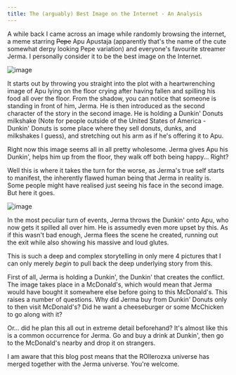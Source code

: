 ```yaml
---
title: The (arguably) Best Image on the Internet - An Analysis
---
```


A while back I came across an image while randomly browsing the internet, a meme starring ~~Pepe~~ Apu Apustaja (apparently that's the name of the cute somewhat derpy looking Pepe variation) and everyone's favourite streamer Jerma. I personally consider it to be the best image on the Internet.

![image](/media/The-Best-Image-On-The-Internet/1_1.png)

It starts out by throwing you straight into the plot with a heartwrenching image of Apu lying on the floor crying after having fallen and spilling his food all over the floor. From the shadow, you can notice that someone is standing in front of him, Jerma. He is then introduced as the second character of the story in the second image. He is holding a Dunkin' Donuts milkshake (Note for people outside of the United States of America - Dunkin' Donuts is some place where they sell donuts, dunks, and milkshakes I guess), and stretching out his arm as if he's offering it to Apu.

Right now this image seems all in all pretty wholesome. Jerma gives Apu his Dunkin', helps him up from the floor, they walk off both being happy... Right?

Well this is where it takes the turn for the worse, as Jerma's true self starts to manifest, the inherently flawed human being that Jerma in reality is. Some people might have realised just seeing his face in the second image. But here it goes.

![image](/media/The-Best-Image-On-The-Internet/1_2.png)

In the most peculiar turn of events, Jerma throws the Dunkin' onto Apu, who now gets it spilled all over him. He is assumedly even more upset by this. As if this wasn't bad enough, Jerma flees the scene he created, running out the exit while also showing his massive and loud glutes.

This is such a deep and complex storytelling in only mere 4 pictures that I can only merely *begin* to pull back the deep underlying story from this.

First of all, Jerma is holding a Dunkin', the Dunkin' that creates the conflict. The image takes place in a McDonald's, which would mean that Jerma would have bought it somewhere else before going to this McDonald's. This raises a number of questions. Why did Jerma buy from Dunkin' Donuts only to then visit McDonald's? Did he want a cheeseburger or some McChicken to go along with it?

Or... did he plan this all out in extreme detail beforehand? It's almost like this is a common occurrence for Jerma. Go and buy a drink at Dunkin', then go to the McDonald's nearby and drop it on strangers.

I am aware that this blog post means that the ROllerozxa universe has merged together with the Jerma universe. You're welcome.

